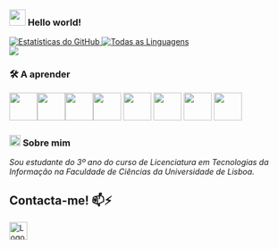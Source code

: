 <h3>
  <img src="https://github.com/TheDudeThatCode/TheDudeThatCode/blob/master/Assets/Hi.gif" width="29px"> <strong>Hello world!</strong>
</h3>

<a href="https://github.com/MatiSilva01">
  <img src="https://github-readme-stats.vercel.app/api?username=MatiSilva01&show_icons=true&theme=dark&line_height=27" alt="Estatísticas do GitHub">
</a>
<a href="https://github.com/MatiSilva01">
  <img src="https://github-readme-stats.vercel.app/api/top-langs/?username=MatiSilva01&layout=compact&theme=dark" alt="Todas as Linguagens">
</a>
<br>
<img src="https://github-readme-streak-stats.herokuapp.com/?user=MatiSilva01"/>
<h3>

  
<strong> 🛠️ A aprender</strong>
</h3>

<img height=50 src="https://cdn.jsdelivr.net/gh/devicons/devicon/icons/python/python-original.svg"/><img height=50 src="https://cdn.jsdelivr.net/gh/devicons/devicon/icons/java/java-original.svg"/><img height=50 src="https://cdn.jsdelivr.net/gh/devicons/devicon/icons/html5/html5-original.svg" /><img height=50 src="https://cdn.jsdelivr.net/gh/devicons/devicon/icons/css3/css3-original.svg" />
<img height=50 src="https://cdn.jsdelivr.net/gh/devicons/devicon/icons/php/php-original.svg"/>
<img height=50 src="https://cdn.jsdelivr.net/gh/devicons/devicon/icons/vuejs/vuejs-original.svg"/>
<img height=50 src="https://cdn.jsdelivr.net/gh/devicons/devicon/icons/mysql/mysql-original.svg"/>
<img height=50 src="https://cdn.jsdelivr.net/gh/devicons/devicon/icons/javascript/javascript-original.svg"/>

<h3>
  <img alt="GIF" src="https://github.com/TheDudeThatCode/TheDudeThatCode/blob/master/Assets/powerup.gif" width="20px" /> <strong>Sobre mim</strong>
</h3>

<p>
  <em>
    Sou estudante do 3º ano do curso de Licenciatura em Tecnologias da Informação na Faculdade de Ciências da Universidade de Lisboa.
  </em>  
</p>

<h2>Contacta-me! 📫⚡</h2>

<a href="mailto:matildeferreirasilva@gmail.com">
  <img src="https://github.com/TheDudeThatCode/TheDudeThatCode/blob/master/Assets/Gmail.svg" alt="Logotipo do Gmail" height="32">
</a>
